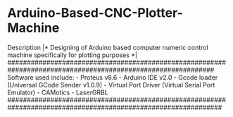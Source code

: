 # Arduino-Based-CNC-Plotter-Machine
Description
|* Designing of Arduino based computer numeric control machine specifically for plotting purposes *|
#############################################################################################################
Software used include:
        - Proteus v8.6
        - Arduino IDE v2.0
        - Gcode loader (Universal GCode Sender v1.0.9)
        - Virtual Port Driver (Virtual Serial Port Emulator)
        - CAMotics
        - LaserGRBL 
###############################################################################################################
